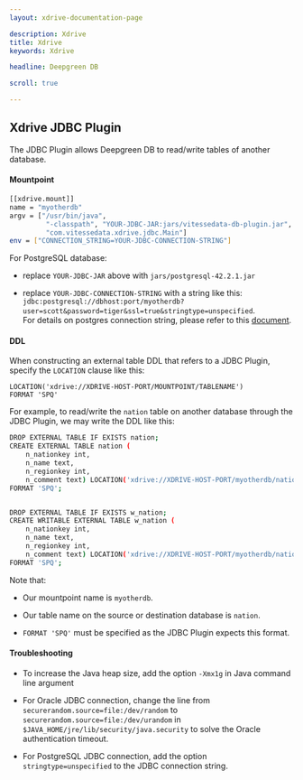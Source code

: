 ```yaml
---
layout: xdrive-documentation-page

description: Xdrive
title: Xdrive
keywords: Xdrive

headline: Deepgreen DB

scroll: true

---
```


## Xdrive JDBC Plugin

The JDBC Plugin allows Deepgreen DB to read/write tables of another database.

#### Mountpoint

```bash
[[xdrive.mount]]
name = "myotherdb"
argv = ["/usr/bin/java", 
         "-classpath", "YOUR-JDBC-JAR:jars/vitessedata-db-plugin.jar", 
         "com.vitessedata.xdrive.jdbc.Main"]
env = ["CONNECTION_STRING=YOUR-JDBC-CONNECTION-STRING"]
```

For PostgreSQL database:

- replace `YOUR-JDBC-JAR` above with `jars/postgresql-42.2.1.jar`

- replace `YOUR-JDBC-CONNECTION-STRING` with a string like this:<br/>
  `jdbc:postgresql://dbhost:port/myotherdb?user=scott&password=tiger&ssl=true&stringtype=unspecified`.<br/>
  For details on postgres connection string, please refer to this
  [document](https://jdbc.postgresql.org/documentation/head/connect.html).


#### DDL

When constructing an external table DDL that refers to a JDBC Plugin,
specify the `LOCATION` clause like this:

```
LOCATION('xdrive://XDRIVE-HOST-PORT/MOUNTPOINT/TABLENAME')
FORMAT 'SPQ'
```

For example, to read/write the `nation` table on another database
through the JDBC Plugin, we may write the DDL like this:

```bash
DROP EXTERNAL TABLE IF EXISTS nation;
CREATE EXTERNAL TABLE nation (
    n_nationkey int,
    n_name text,
    n_regionkey int,
    n_comment text) LOCATION('xdrive://XDRIVE-HOST-PORT/myotherdb/nation') 
FORMAT 'SPQ'; 


DROP EXTERNAL TABLE IF EXISTS w_nation;
CREATE WRITABLE EXTERNAL TABLE w_nation (
    n_nationkey int,
    n_name text,
    n_regionkey int,
    n_comment text) LOCATION('xdrive://XDRIVE-HOST-PORT/myotherdb/nation') 
FORMAT 'SPQ'; 

```

Note that:

- Our mountpoint name is `myotherdb`.

- Our table name on the source or destination database is `nation`.

- `FORMAT 'SPQ'` must be specified as the JDBC Plugin expects this format.

#### Troubleshooting

- To increase the Java heap size, add the option `-Xmx1g` in Java command line argument

- For Oracle JDBC connection, change the line from `securerandom.source=file:/dev/random` to `securerandom.source=file:/dev/urandom` in `$JAVA_HOME/jre/lib/security/java.security` to solve the Oracle authentication timeout.

- For PostgreSQL JDBC connection, add the option `stringtype=unspecified` to the JDBC connection string.
